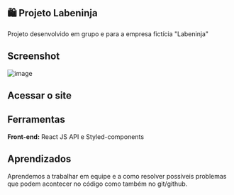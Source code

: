 ## 🛍️ Projeto Labeninja

Projeto desenvolvido em grupo e para a empresa fictícia "Labeninja"

## Screenshot

![image](https://user-images.githubusercontent.com/90051803/177009477-b12c3b6c-f542-4cc2-911b-07faa81e1060.png)

## Acessar o site


## Ferramentas

**Front-end:** React JS API e Styled-components

## Aprendizados

Aprendemos a trabalhar em equipe e a como resolver possíveis problemas que podem acontecer no código como também no git/github.
